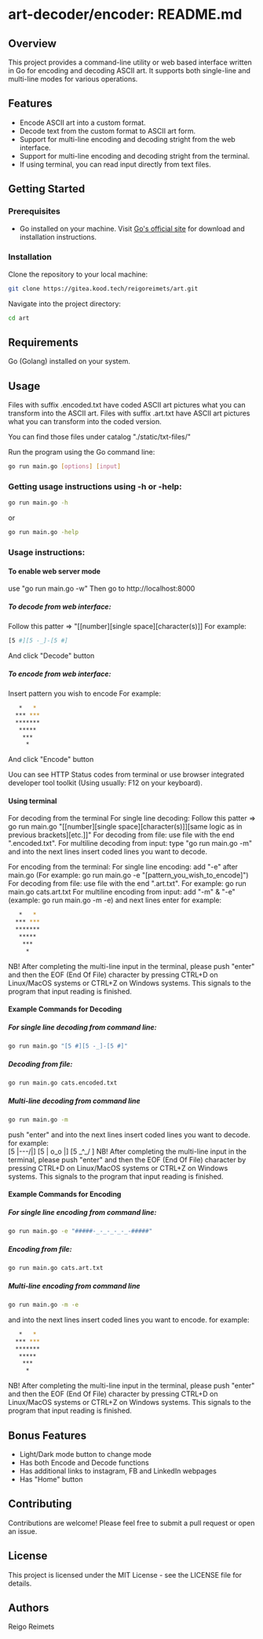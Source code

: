 # art-decoder/encoder: README.md

## Overview

This project provides a command-line utility or web based interface written in Go for encoding and decoding ASCII art. It supports both single-line and multi-line modes for various operations.

## Features

- Encode ASCII art into a custom format.
- Decode text from the custom format to ASCII art form.
- Support for multi-line encoding and decoding stright from the web interface.
- Support for multi-line encoding and decoding stright from the terminal.
- If using terminal, you can read input directly from text files.

## Getting Started

### Prerequisites

- Go installed on your machine. Visit [Go's official site](https://golang.org/dl/) for download and installation instructions.

### Installation

Clone the repository to your local machine:

```bash
git clone https://gitea.kood.tech/reigoreimets/art.git
```

Navigate into the project directory:
```bash
cd art
```

## Requirements

Go (Golang) installed on your system.

## Usage

Files with suffix .encoded.txt have coded ASCII art pictures what you can transform into the ASCII art.
Files with suffix .art.txt have ASCII art pictures what you can transform into the coded version. 

You can find those files under catalog "./static/txt-files/"

Run the program using the Go command line:

```bash
go run main.go [options] [input]
```

### Getting usage instructions using -h or -help: 

```bash
go run main.go -h
```
or
```bash
go run main.go -help
```

### Usage instructions: 

#### To enable web server mode 
use \"go run main.go -w\"
Then go to http://localhost:8000

##### To decode from web interface:
Follow this patter => "[[number][single space][character(s)]]
For example: 
```bash
[5 #][5 -_]-[5 #]
```
And click "Decode" button

##### To encode from web interface:
Insert pattern you wish to encode
For example: 
``` bash
   *   *  
  *** *** 
  ******* 
   *****  
    ***   
     *  
```   
And click "Encode" button

Uou can see HTTP Status codes from terminal or use browser integrated developer tool toolkit (Using usually: F12 on your keyboard).


#### Using terminal
For decoding from the terminal
  For single line decoding:          Follow this patter => go run main.go "[[number][single space][character(s)]][same logic as in previous brackets][etc.]]" 
For decoding from file:            use file with the end ".encoded.txt".
For multiline decoding from input: type "go run main.go -m" and into the next lines insert coded lines you want to decode.

For encoding from the terminal:
For single line encoding:          add "-e" after main.go (For example: go run main.go -e "[pattern_you_wish_to_encode]") 
For decoding from file:            use file with the end ".art.txt". For example: go run main.go cats.art.txt 
For multiline encoding from input: add "-m" & "-e" (example: go run main.go -m -e)
and next lines enter for example:  
          
``` bash
   *   *  
  *** *** 
  ******* 
   *****  
    ***   
     *  
```   

 NB! After completing the multi-line input in the terminal, please push "enter" and then the EOF (End Of File) character by pressing CTRL+D on Linux/MacOS systems or CTRL+Z on Windows systems. This signals to the program that input reading is finished. 

#### Example Commands for Decoding

##### For single line decoding from command line:
```bash
go run main.go "[5 #][5 -_]-[5 #]"
```
##### Decoding from file:
```bash
go run main.go cats.encoded.txt
```
##### Multi-line decoding from command line 
```bash
go run main.go -m
```
push "enter" and into the next lines insert coded lines you want to decode.
for example:                       
[5 |\---/|]
[5 | o_o |]
[5  \_^_/ ]
 NB! After completing the multi-line input in the terminal, please push "enter" and then the EOF (End Of File) character by pressing CTRL+D on Linux/MacOS systems or CTRL+Z on Windows systems. This signals to the program that input reading is finished. 

#### Example Commands for Encoding

##### For single line encoding from command line:
```bash
go run main.go -e "#####-_-_-_-_-_-#####"
```
##### Encoding from file:
```bash
go run main.go cats.art.txt
```
##### Multi-line encoding from command line 
```bash
go run main.go -m -e
```
and into the next lines insert coded lines you want to encode.
for example:                       
``` bash
   *   *  
  *** *** 
  ******* 
   *****  
    ***   
     *  
```

 NB! After completing the multi-line input in the terminal, please push "enter" and then the EOF (End Of File) character by pressing CTRL+D on Linux/MacOS systems or CTRL+Z on Windows systems. This signals to the program that input reading is finished. 

## Bonus Features
- Light/Dark mode button to change mode
- Has both Encode and Decode functions
- Has additional links to instagram, FB and LinkedIn webpages
- Has "Home" button 

## Contributing
Contributions are welcome! Please feel free to submit a pull request or open an issue.

## License
This project is licensed under the MIT License - see the LICENSE file for details.

## Authors
Reigo Reimets
